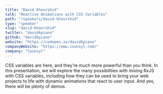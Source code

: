 ```yaml
---
title: "David Khourshid"
talk: "Reactive Animations with CSS Variables"
path: "/speakers/david-khourshid"
type: "speaker"
slug: "david-khourshid"
twitter: "davidkpiano"
github: "davidkpiano"
website: "https://codepen.io/davidkpiano"
companyWebsite: "https://www.counsyl.com/"
company: "Counsyl"
---
```


<p>CSS variables are here, and they're much more powerful than you think. In this presentation, we will explore the many possibilities with mixing RxJS with CSS variables, including how they can be used to bring your web projects to life with dynamic animations that react to user input. And yes, there will be plenty of demos.</p>